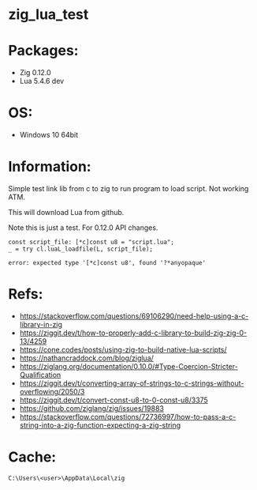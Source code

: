 # zig_lua_test

# Packages:
 - Zig 0.12.0
 - Lua 5.4.6 dev

# OS:
 - Windows 10 64bit

# Information:
  Simple test link lib from c to zig to run program to load script. Not working ATM.

  This will download Lua from github.

  Note this is just a test. For 0.12.0 API changes.

```
const script_file: [*c]const u8 = "script.lua";
_ = try cl.luaL_loadfile(L, script_file);
```

```
error: expected type '[*c]const u8', found '?*anyopaque'
```

# Refs:
 - https://stackoverflow.com/questions/69106290/need-help-using-a-c-library-in-zig
 - https://ziggit.dev/t/how-to-properly-add-c-library-to-build-zig-zig-0-13/4259
 - https://cone.codes/posts/using-zig-to-build-native-lua-scripts/
 - https://nathancraddock.com/blog/ziglua/
 - https://ziglang.org/documentation/0.10.0/#Type-Coercion-Stricter-Qualification
 - https://ziggit.dev/t/converting-array-of-strings-to-c-strings-without-overflowing/2050/3
 - https://ziggit.dev/t/convert-const-u8-to-0-const-u8/3375
 - https://github.com/ziglang/zig/issues/19883
 - https://stackoverflow.com/questions/72736997/how-to-pass-a-c-string-into-a-zig-function-expecting-a-zig-string
# Cache:
```
C:\Users\<user>\AppData\Local\zig
```